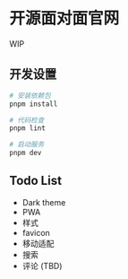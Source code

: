 # 开源面对面官网

WIP

## 开发设置

```bash
# 安装依赖包
pnpm install

# 代码检查
pnpm lint

# 启动服务
pnpm dev
```

## Todo List

- Dark theme
- PWA
- 样式
- favicon
- 移动适配
- 搜索
- 评论 (TBD)
